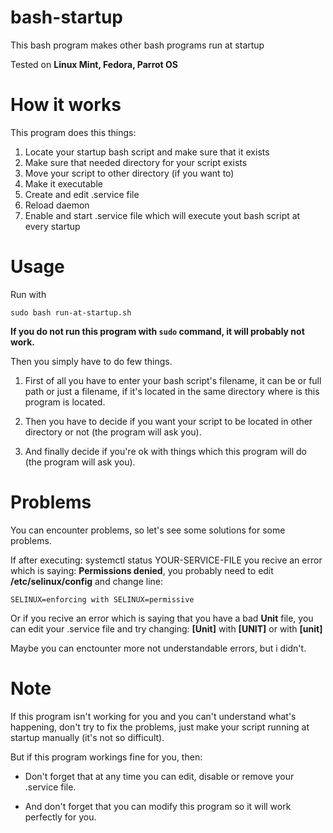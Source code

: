 # bash-startup
This bash program makes other bash programs run at startup

Tested on **Linux Mint, Fedora, Parrot OS**
# How it works
This program does this things:

1. Locate your startup bash script and make sure that it exists
2. Make sure that needed directory for your script exists
3. Move your script to other directory (if you want to)
4. Make it executable
5. Create and edit .service file
6. Reload daemon
7. Enable and start .service file which will execute yout bash script at every startup

# Usage
Run with
```
sudo bash run-at-startup.sh
```

**If you do not run this program with `sudo` command, it will probably not work.**

Then you simply have to do few things.

1. First of all you  have to enter your bash script's filename, it can be or full path or just a filename, if it's located in the same directory where is this program is located.

2. Then you have to decide if you want your script to be located in other directory or not (the program will ask you).

3. And finally decide if you're ok with things which this program will do (the program will ask you).

# Problems
You can encounter problems, so let's see some solutions for some problems.

If after executing: systemctl status YOUR-SERVICE-FILE 
you recive an error which is saying: **Permissions denied**, you probably need to edit **/etc/selinux/config** and change line:
```
SELINUX=enforcing with SELINUX=permissive
```

Or if you recive an error which is saying that you have a bad **Unit** file, you can edit your .service file and try changing:
**[Unit]** with **[UNIT]** or with **[unit]**

Maybe you can enctounter more not understandable errors, but i didn't.

# Note
If this program isn't working for you and you can't understand what's happening, don't try to fix the problems, just make your script running at startup manually (it's not so difficult).

But if this program workings fine for you, then:
- Don't forget that at any time you can edit, disable or remove your .service file.

- And don't forget that you can modify this program so it will work perfectly for you.
